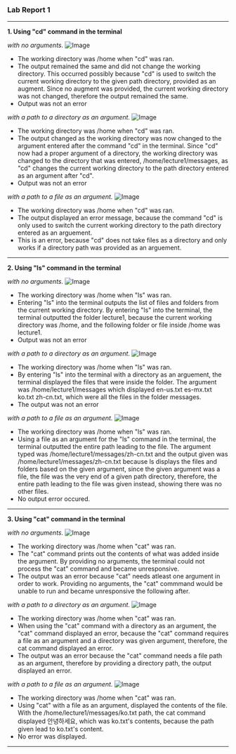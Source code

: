 ### Lab Report 1

---
**1. Using "cd" command in the terminal**

*with no arguments.*
![Image](CD_no_arguments.png)

- The working directory was /home when "cd" was ran.
- The output remained the same and did not change the working directory. This occurred possibly because "cd"
is used to switch the current working directory to the given path directory, provided as an augment. Since 
no augment was provided, the current working directory was not changed, therefore the output 
remained the same.
- Output was not an error

*with a path to a directory as an argument.*
![Image](CD_with_directory_argument.png)

- The working directory was /home when "cd" was ran.
- The output changed as the working directory was now changed to the argument entered after the command "cd"
  in the terminal. Since "cd" now had a proper argument of a directory, the working directory was changed to
  the directory that was entered, /home/lecture1/messages, as "cd" changes the current working directory to the
  path directory entered as an argument after "cd".
- Output was not an error

*with a path to a file as an argument.* 
![Image](CD_with_file_argument.png)
- The working directory was /home when "cd" was ran.
- The output displayed an error message, because the command "cd" is only used to switch the current working
  directory to the path directory entered as an arguement.
- This is an error, because "cd" does not take files as a directory and only works if a directory path was provided
  as an arguement.

---
**2. Using "ls" command in the terminal**

*with no arguments.*
![Image](LS_with_no_arguments.png)

- The working directory was /home when "ls" was ran.
- Entering "ls" into the terminal outputs the list of files and folders from the current working directory. By entering
"ls" into the terminal, the terminal outputted the folder lecture1, because the current working directory was /home, and
the following folder or file inside /home was lecture1.
- Output was not an error

*with a path to a directory as an argument.*
![Image](LS_with_directory_argument.png)

- The working directory was /home when "ls" was ran.
- By entering "ls" into the terminal with a directory as an arguement, the terminal displayed the files that were inside the
folder. The argument was /home/lecture1/messages which displayed en-us.txt es-mx.txt ko.txt zh-cn.txt, which were all the
files in the folder messages.
- The output was not an error

*with a path to a file as an argument.* 
![Image](LS_with_file_argument.png)

- The working directory was /home when "ls" was ran.
- Using a file as an argument for the "ls" command in the terminal, the terminal outputted the entire path leading to the file.
The argument typed was /home/lecture1/messages/zh-cn.txt and the output given was /home/lecture1/messages/zh-cn.txt because
ls displays the files and folders based on the given argument, since the given argument was a file, the file was the very end
of a given path directory, therefore, the entire path leading to the file was given instead, showing there was no other files.
- No output error occured.
  
---
**3. Using "cat" command in the terminal**

*with no arguments.*
![Image](CAT_with_no_arguments.png)

- The working directory was /home when "cat" was ran.
- The "cat" command prints out the contents of what was added inside the argument. By providing no arguments, the terminal could
not process the "cat" command and became unresponsive.
- The output was an error because "cat" needs atleast one argument in order to work. Providing no arguments, the "cat" commmand
would be unable to run and became unresponsive the following after.

*with a path to a directory as an argument.*
![Image](CAT_with_directory_argument.png)

- The working directory was /home when "cat" was ran.
- When using the "cat" command with a directory as an argument, the "cat" command displayed an error, because the "cat" command
requires a file as an argument and a directory was given argument, therefore, the cat command displayed an error.
- The output was an error because the "cat" command needs a file path as an argument, therefore by providing a directory path,
the output displayed an error.

*with a path to a file as an argument.*
![Image](CAT_with_file_arguments.png)

- The working directory was /home when "cat" was ran.
- Using "cat" with a file as an argument, displayed the contents of the file. With the /home/lecture1/messages/ko.txt path, the
cat command displayed 안녕하세요, which was ko.txt's contents, because the path given lead to ko.txt's content.
- No error was displayed.
  
---
